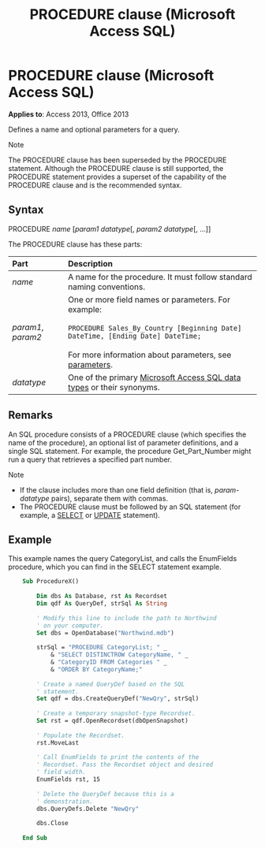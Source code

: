 ﻿---
title: PROCEDURE clause (Microsoft Access SQL)
TOCTitle: PROCEDURE clause (Microsoft Access SQL)
ms:assetid: a718802c-9260-88d5-ec29-d5e5594927b0
ms:mtpsurl: https://msdn.microsoft.com/library/Ff821342(v=office.15)
ms:contentKeyID: 48546872
ms.date: 09/18/2015
mtps_version: v=office.15
f1_keywords:
- jetsql40.chm5277578
dev_langs:
- sql
f1_categories:
- Office.Version=v15
---

# PROCEDURE clause (Microsoft Access SQL)

**Applies to**: Access 2013, Office 2013

Defines a name and optional parameters for a query.

> [!NOTE]
> The PROCEDURE clause has been superseded by the PROCEDURE statement. Although the PROCEDURE clause is still supported, the PROCEDURE statement provides a superset of the capability of the PROCEDURE clause and is the recommended syntax.

## Syntax

PROCEDURE *name* \[*param1 datatype*\[, *param2 datatype*\[, …\]\]

The PROCEDURE clause has these parts:

|Part |Description |
|:----|:-----------|
|*name* |A name for the procedure. It must follow standard naming conventions.|
|*param1*, *param2* |One or more field names or parameters. For example:<br/><br/>`PROCEDURE Sales_By_Country [Beginning Date] DateTime, [Ending Date] DateTime;`<br/><br/>For more information about parameters, see [parameters](parameters-declaration-microsoft-access-sql.md).|
|*datatype* | One of the primary [Microsoft Access SQL data types](sql-data-types.md) or their synonyms. |


## Remarks

An SQL procedure consists of a PROCEDURE clause (which specifies the name of the procedure), an optional list of parameter definitions, and a single SQL statement. For example, the procedure Get\_Part\_Number might run a query that retrieves a specified part number.

> [!NOTE]
> - If the clause includes more than one field definition (that is, *param-datatype* pairs), separate them with commas.
> - The PROCEDURE clause must be followed by an SQL statement (for example, a [SELECT](select-statement-microsoft-access-sql.md) or [UPDATE](update-statement-microsoft-access-sql.md) statement).

## Example

This example names the query CategoryList, and calls the EnumFields procedure, which you can find in the SELECT statement example.

```vb
    Sub ProcedureX() 
     
        Dim dbs As Database, rst As Recordset 
        Dim qdf As QueryDef, strSql As String 
         
        ' Modify this line to include the path to Northwind 
        ' on your computer. 
        Set dbs = OpenDatabase("Northwind.mdb") 
         
        strSql = "PROCEDURE CategoryList; " _ 
            & "SELECT DISTINCTROW CategoryName, " _ 
            & "CategoryID FROM Categories " _ 
            & "ORDER BY CategoryName;" 
         
        ' Create a named QueryDef based on the SQL 
        ' statement. 
        Set qdf = dbs.CreateQueryDef("NewQry", strSql) 
     
        ' Create a temporary snapshot-type Recordset. 
        Set rst = qdf.OpenRecordset(dbOpenSnapshot) 
     
        ' Populate the Recordset. 
        rst.MoveLast 
                 
        ' Call EnumFields to print the contents of the  
        ' Recordset. Pass the Recordset object and desired 
        ' field width. 
        EnumFields rst, 15 
         
        ' Delete the QueryDef because this is a 
        ' demonstration. 
        dbs.QueryDefs.Delete "NewQry" 
         
        dbs.Close 
     
    End Sub
```
